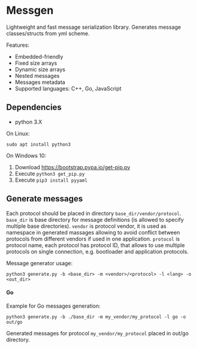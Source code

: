 # Messgen

Lightweight and fast message serialization library.
Generates message classes/structs from yml scheme.

Features:

- Embedded-friendly
- Fixed size arrays
- Dynamic size arrays
- Nested messages
- Messages metadata
- Supported languages: C++, Go, JavaScript

## Dependencies

- python 3.X

On Linux:

```
sudo apt install python3
```

On Windows 10:

1. Download https://bootstrap.pypa.io/get-pip.py
2. Execute `python3 get_pip.py`
3. Execute `pip3 install pyyaml`

## Generate messages

Each protocol should be placed in directory `base_dir/vendor/protocol`.
`base_dir` is base directory for message definitions (is allowed to specify multiple base directories).
`vendor` is protocol vendor, it is used as namespace in generated massages allowing to avoid conflict between protocols from different vendors if used in one application.
`protocol` is protocol name, each protocol has protocol ID, that allows to use multiple protocols on single connection, e.g. bootloader and application protocols.

Message generator usage:
```
python3 generate.py -b <base_dir> -m <vendor>/<protocol> -l <lang> -o <out_dir>
```

#### Go

Example for Go messages generation:

```
python3 generate.py -b ./base_dir -m my_vendor/my_protocol -l go -o out/go
```

Generated messages for protocol `my_vendor/my_protocol` placed in out/go directory.
